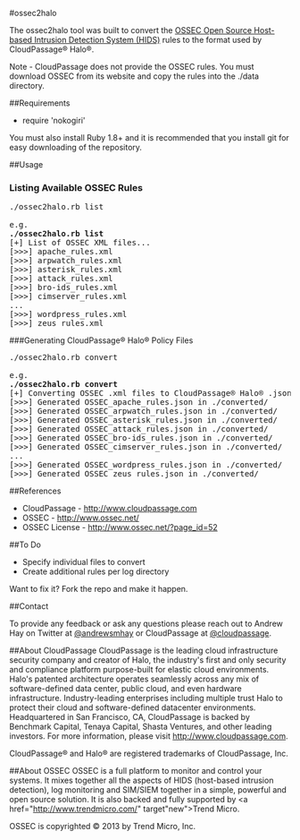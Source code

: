 #ossec2halo

The ossec2halo tool was built to convert the <a href="http://www.ossec.net/" target="new">OSSEC Open Source Host-based Intrusion Detection System (HIDS)</a> rules to the format used by CloudPassage® Halo®.

Note - CloudPassage does not provide the OSSEC rules. You must download OSSEC from its website and copy the rules into the ./data directory.

##Requirements
* require 'nokogiri'

You must also install Ruby 1.8+ and it is recommended that you install git for easy downloading of the repository.

##Usage

### Listing Available OSSEC Rules
<pre>
./ossec2halo.rb list

e.g.
<b>./ossec2halo.rb list</b>
[+] List of OSSEC XML files...
[>>>] apache_rules.xml
[>>>] arpwatch_rules.xml
[>>>] asterisk_rules.xml
[>>>] attack_rules.xml
[>>>] bro-ids_rules.xml
[>>>] cimserver_rules.xml
...
[>>>] wordpress_rules.xml
[>>>] zeus_rules.xml
</pre>

###Generating CloudPassage® Halo® Policy Files
<pre>
./ossec2halo.rb convert

e.g.
<b>./ossec2halo.rb convert</b>
[+] Converting OSSEC .xml files to CloudPassage® Halo® .json format...
[>>>] Generated OSSEC_apache_rules.json in ./converted/
[>>>] Generated OSSEC_arpwatch_rules.json in ./converted/
[>>>] Generated OSSEC_asterisk_rules.json in ./converted/
[>>>] Generated OSSEC_attack_rules.json in ./converted/
[>>>] Generated OSSEC_bro-ids_rules.json in ./converted/
[>>>] Generated OSSEC_cimserver_rules.json in ./converted/
...
[>>>] Generated OSSEC_wordpress_rules.json in ./converted/
[>>>] Generated OSSEC_zeus_rules.json in ./converted/
</pre>

##References

* CloudPassage - <a href="http://www.cloudpassage.com" target="new">http://www.cloudpassage.com</a>
* OSSEC - <a href="http://www.ossec.net/" target="new">http://www.ossec.net/</a>
* OSSEC License - <a href="http://www.ossec.net/?page_id=52" target="new">http://www.ossec.net/?page_id=52</a>

##To Do

* Specify individual files to convert
* Create additional rules per log directory

Want to fix it? Fork the repo and make it happen.

##Contact

To provide any feedback or ask any questions please reach out to Andrew Hay on Twitter at <a href="http://twitter.com/andrewsmhay" target="new">@andrewsmhay</a> or CloudPassage at <a href="http://twitter.com/cloudpassage" target="new">@cloudpassage</a>.

##About CloudPassage
CloudPassage is the leading cloud infrastructure security company and creator of Halo, the industry's first and only security and compliance platform purpose-built for elastic cloud environments. Halo's patented architecture operates seamlessly across any mix of software-defined data center, public cloud, and even hardware infrastructure. Industry-leading enterprises including multiple trust Halo to protect their cloud and software-defined datacenter environments. Headquartered in San Francisco, CA, CloudPassage is backed by Benchmark Capital, Tenaya Capital, Shasta Ventures, and other leading investors. For more information, please visit <a href="http://www.cloudpassage.com" target="new">http://www.cloudpassage.com</a>.

CloudPassage® and Halo® are registered trademarks of CloudPassage, Inc.

##About OSSEC
OSSEC is a full platform to monitor and control your systems. It mixes together all the aspects of HIDS (host-based intrusion detection), log monitoring and SIM/SIEM together in a simple, powerful and open source solution. It is also backed and fully supported by <a href="http://www.trendmicro.com/" target"new">Trend Micro</a>.

OSSEC is copyrighted © 2013 by Trend Micro, Inc.